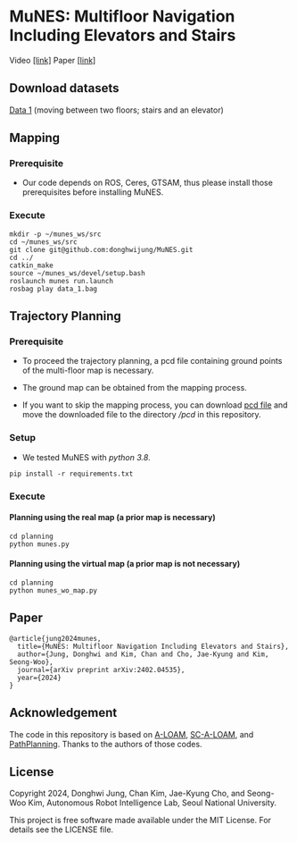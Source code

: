 # MuNES: Multifloor Navigation Including Elevators and Stairs
Video [[link]](https://youtu.be/9saqN6IrsLM) Paper [[link]](https://arxiv.org/pdf/2402.04535.pdf)
## Download datasets
[Data 1](https://drive.google.com/file/d/1JjlpboA4jLQ_zZ9ZlFMIztbMBB06pi_e/view?usp=sharing) (moving between two floors; stairs and an elevator)

## Mapping
### Prerequisite
* Our code depends on ROS, Ceres, GTSAM, thus please install those prerequisites before installing MuNES. 
### Execute
```
mkdir -p ~/munes_ws/src
cd ~/munes_ws/src
git clone git@github.com:donghwijung/MuNES.git
cd ../
catkin_make
source ~/munes_ws/devel/setup.bash
roslaunch munes run.launch
rosbag play data_1.bag 
```
## Trajectory Planning
### Prerequisite
* To proceed the trajectory planning, a pcd file containing ground points of the multi-floor map is necessary.

* The ground map can be obtained from the mapping process.

* If you want to skip the mapping process, you can download [pcd file](https://drive.google.com/file/d/18p8bml-YUwIO0mOSxeF5tmFIfyendbED/view?usp=sharing) and move the downloaded file to the directory */pcd* in this repository.
### Setup
* We tested MuNES with *python 3.8*.
```
pip install -r requirements.txt
```
### Execute
#### Planning using the real map (a prior map is necessary)
```
cd planning
python munes.py
```
#### Planning using the virtual map (a prior map is not necessary)
```
cd planning
python munes_wo_map.py
```

## Paper
```
@article{jung2024munes,
  title={MuNES: Multifloor Navigation Including Elevators and Stairs},
  author={Jung, Donghwi and Kim, Chan and Cho, Jae-Kyung and Kim, Seong-Woo},
  journal={arXiv preprint arXiv:2402.04535},
  year={2024}
}
```

## Acknowledgement
The code in this repository is based on [A-LOAM](https://github.com/HKUST-Aerial-Robotics/A-LOAM), [SC-A-LOAM](https://github.com/gisbi-kim/SC-A-LOAM), and [PathPlanning](https://github.com/zhm-real/PathPlanning). Thanks to the authors of those codes.

## License

Copyright 2024, Donghwi Jung, Chan Kim, Jae-Kyung Cho, and Seong-Woo Kim, Autonomous Robot Intelligence Lab, Seoul National University.

This project is free software made available under the MIT License. For details see the LICENSE file.
